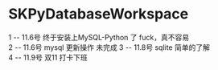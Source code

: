 # SKPyDatabaseWorkspace

1 -- 11.6号 终于安装上MySQL-Python 了 fuck，真不容易  
2 -- 11.6号 mysql 更新操作 未完成
3 -- 11.8号 sqlite 简单的了解  
4 -- 11.9号  双11 打卡下班
